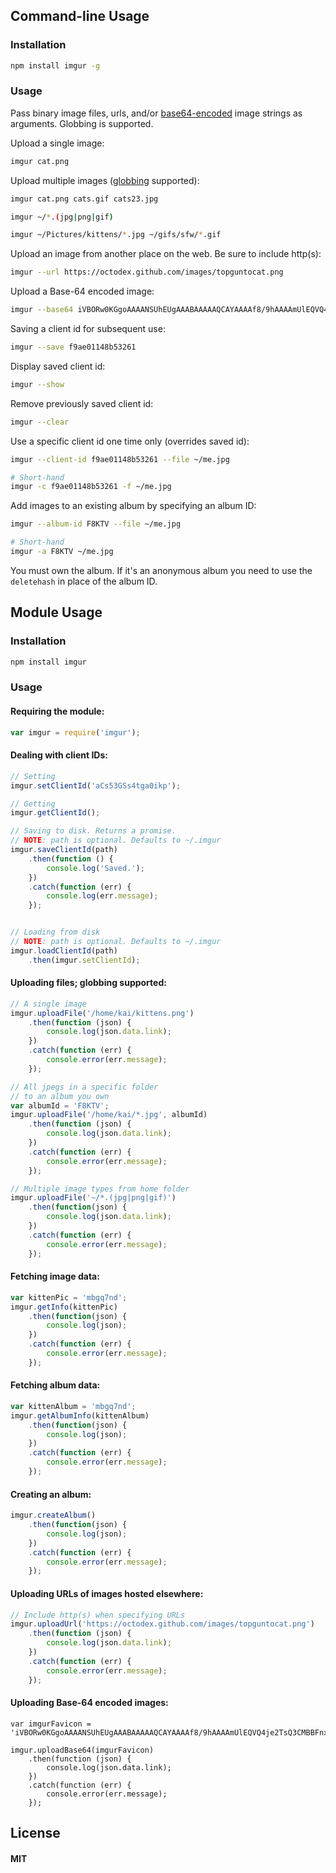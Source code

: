 ## Command-line Usage

### Installation

```bash
npm install imgur -g
```

### Usage

Pass binary image files, urls, and/or [base64-encoded](http://en.wikipedia.org/wiki/Base64) image strings as arguments. Globbing is supported.

Upload a single image:

```bash
imgur cat.png
```

Upload multiple images ([globbing](http://en.wikipedia.org/wiki/Glob_(programming)) supported):

```bash
imgur cat.png cats.gif cats23.jpg

imgur ~/*.(jpg|png|gif)

imgur ~/Pictures/kittens/*.jpg ~/gifs/sfw/*.gif
```

Upload an image from another place on the web. Be sure to include http(s):

```bash
imgur --url https://octodex.github.com/images/topguntocat.png
```

Upload a Base-64 encoded image:

```bash
imgur --base64 iVBORw0KGgoAAAANSUhEUgAAABAAAAAQCAYAAAAf8/9hAAAAmUlEQVQ4je2TsQ3CMBBFnxMa08WR2IQKJskIUNwMZAcYwWIQMs65JCUpEEIYW4pJy6v+6e6+/hVnnGsAzsCBMi7AsbbW/rIMsAU2xrnmkeruuzW7zgIw+JGbv6fGQpWzfy3HOsJlDQY/AlCv3jpF9oS5ZBOICKoB1YCIlCdQDR9127qyBHP5Gyw3CBXPr/qi709JHXE1S995AsqoJu8x78GsAAAAAElFTkSuQmCC
```

Saving a client id for subsequent use:

```bash
imgur --save f9ae01148b53261
```

Display saved client id:

```bash
imgur --show
```

Remove previously saved client id:

```bash
imgur --clear
```

Use a specific client id one time only (overrides saved id):

```bash
imgur --client-id f9ae01148b53261 --file ~/me.jpg

# Short-hand
imgur -c f9ae01148b53261 -f ~/me.jpg
```

Add images to an existing album by specifying an album ID:

```bash
imgur --album-id F8KTV --file ~/me.jpg

# Short-hand
imgur -a F8KTV ~/me.jpg
```

You must own the album. If it's an anonymous album you need to use the `deletehash` in place of the album ID.

## Module Usage

### Installation

```bash
npm install imgur
```

### Usage

#### Requiring the module:

```javascript
var imgur = require('imgur');
```

#### Dealing with client IDs:

```javascript
// Setting
imgur.setClientId('aCs53GSs4tga0ikp');

// Getting
imgur.getClientId();

// Saving to disk. Returns a promise.
// NOTE: path is optional. Defaults to ~/.imgur
imgur.saveClientId(path)
    .then(function () {
        console.log('Saved.');
    })
    .catch(function (err) {
        console.log(err.message);
    });


// Loading from disk
// NOTE: path is optional. Defaults to ~/.imgur
imgur.loadClientId(path)
    .then(imgur.setClientId);
```

#### Uploading files; globbing supported:

```javascript
// A single image
imgur.uploadFile('/home/kai/kittens.png')
    .then(function (json) {
        console.log(json.data.link);
    })
    .catch(function (err) {
        console.error(err.message);
    });

// All jpegs in a specific folder
// to an album you own
var albumId = 'F8KTV';
imgur.uploadFile('/home/kai/*.jpg', albumId)
    .then(function (json) {
        console.log(json.data.link);
    })
    .catch(function (err) {
        console.error(err.message);
    });

// Multiple image types from home folder
imgur.uploadFile('~/*.(jpg|png|gif)')
    .then(function(json) {
        console.log(json.data.link);
    })
    .catch(function (err) {
        console.error(err.message);
    });
```

#### Fetching image data:

```javascript
var kittenPic = 'mbgq7nd';
imgur.getInfo(kittenPic)
    .then(function(json) {
        console.log(json);
    })
    .catch(function (err) {
        console.error(err.message);
    });

```

#### Fetching album data:

```javascript
var kittenAlbum = 'mbgq7nd';
imgur.getAlbumInfo(kittenAlbum)
    .then(function(json) {
        console.log(json);
    })
    .catch(function (err) {
        console.error(err.message);
    });

```

#### Creating an album:

```javascript
imgur.createAlbum()
    .then(function(json) {
        console.log(json);
    })
    .catch(function (err) {
        console.error(err.message);
    });

```

#### Uploading URLs of images hosted elsewhere:

```javascript
// Include http(s) when specifying URLs
imgur.uploadUrl('https://octodex.github.com/images/topguntocat.png')
    .then(function (json) {
        console.log(json.data.link);
    })
    .catch(function (err) {
        console.error(err.message);
    });
```

#### Uploading Base-64 encoded images:

```javsacript
var imgurFavicon = 'iVBORw0KGgoAAAANSUhEUgAAABAAAAAQCAYAAAAf8/9hAAAAmUlEQVQ4je2TsQ3CMBBFnxMa08WR2IQKJskIUNwMZAcYwWIQMs65JCUpEEIYW4pJy6v+6e6+/hVnnGsAzsCBMi7AsbbW/rIMsAU2xrnmkeruuzW7zgIw+JGbv6fGQpWzfy3HOsJlDQY/AlCv3jpF9oS5ZBOICKoB1YCIlCdQDR9127qyBHP5Gyw3CBXPr/qi709JHXE1S995AsqoJu8x78GsAAAAAElFTkSuQmCC';

imgur.uploadBase64(imgurFavicon)
    .then(function (json) {
        console.log(json.data.link);
    })
    .catch(function (err) {
        console.error(err.message);
    });
```

## License

#### MIT
